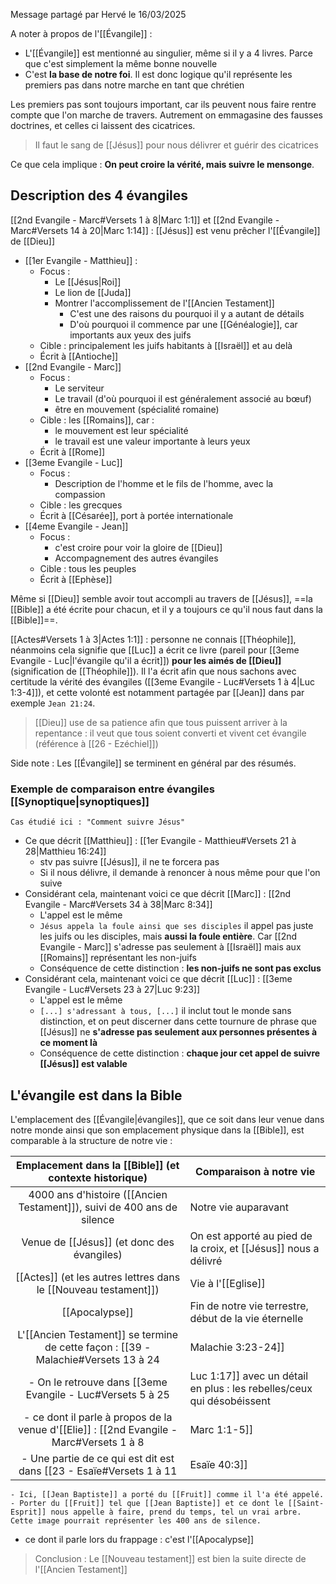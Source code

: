 Message partagé par Hervé le 16/03/2025

A noter à propos de l'[[Évangile]] :
- L'[[Évangile]] est mentionné au singulier, même si il y a 4 livres. Parce que c'est simplement la même bonne nouvelle
- C'est **la base de notre foi**. Il est donc logique qu'il représente les premiers pas dans notre marche en tant que chrétien

Les premiers pas sont toujours important, car ils peuvent nous faire rentre compte que l'on marche de travers. Autrement on emmagasine des fausses doctrines, et celles ci laissent des cicatrices.
> Il faut le sang de [[Jésus]] pour nous délivrer et guérir des cicatrices

Ce que cela implique : **On peut croire la vérité, mais suivre le mensonge**.
## Description des 4 évangiles
[[2nd Evangile - Marc#Versets 1 à 8|Marc 1:1]] et [[2nd Evangile - Marc#Versets 14 à 20|Marc 1:14]] : [[Jésus]] est venu prêcher l'[[Évangile]] de [[Dieu]]
- [[1er Evangile - Matthieu]] :
	- Focus :
		- Le [[Jésus|Roi]]
		- Le lion de [[Juda]]
		- Montrer l'accomplissement de l'[[Ancien Testament]]
			- C'est une des raisons du pourquoi il y a autant de détails
			- D'où pourquoi il commence par une [[Généalogie]], car importants aux yeux des juifs
	- Cible : principalement les juifs habitants à [[Israël]] et au delà
	- Écrit à [[Antioche]]
- [[2nd Evangile - Marc]]
	- Focus :
		- Le serviteur
		- Le travail (d'où pourquoi il est généralement associé au bœuf)
		- être en mouvement (spécialité romaine)
	- Cible : les [[Romains]], car :
		- le mouvement est leur spécialité
		- le travail est une valeur importante à leurs yeux
	- Écrit à [[Rome]]
- [[3eme Evangile - Luc]]
	- Focus :
		- Description de l'homme et le fils de l'homme, avec la compassion
	- Cible : les grecques
	- Écrit à [[Césarée]], port à portée internationale
- [[4eme Evangile - Jean]]
	- Focus :
		- c'est croire pour voir la gloire de [[Dieu]]
		- Accompagnement des autres évangiles
	- Cible : tous les peuples
	- Écrit à [[Ephèse]]

Même si [[Dieu]] semble avoir tout accompli au travers de [[Jésus]], ==la [[Bible]] a été écrite pour chacun, et il y a toujours ce qu'il nous faut dans la [[Bible]]==.

[[Actes#Versets 1 à 3|Actes 1:1]] : personne ne connais [[Théophile]], néanmoins cela signifie que [[Luc]] a écrit ce livre (pareil pour [[3eme Evangile - Luc|l'évangile qu'il a écrit]]) **pour les aimés de [[Dieu]]** (signification de [[Théophile]]). Il l'a écrit afin que nous sachons avec certitude la vérité des évangiles ([[3eme Evangile - Luc#Versets 1 à 4|Luc 1:3-4]]), et cette volonté est notamment partagée par [[Jean]] dans par exemple `Jean 21:24`.
>[[Dieu]] use de sa patience afin que tous puissent arriver à la repentance : il veut que tous soient converti et vivent cet évangile (référence à [[26 - Ezéchiel]])

Side note : Les [[Évangile]] se terminent en général par des résumés.
### Exemple de comparaison entre évangiles [[Synoptique|synoptiques]]
```
Cas étudié ici : "Comment suivre Jésus"
```
- Ce que décrit [[Matthieu]] : [[1er Evangile - Matthieu#Versets 21 à 28|Matthieu 16:24]]
	- stv pas suivre [[Jésus]], il ne te forcera pas
	- Si il nous délivre, il demande à renoncer à nous même pour que l'on suive
- Considérant cela, maintenant voici ce que décrit [[Marc]] : [[2nd Evangile - Marc#Versets 34 à 38|Marc 8:34]]
	- L'appel est le même
	- `Jésus appela la foule ainsi que ses disciples` il appel pas juste les juifs ou les disciples, mais **aussi la foule entière**. Car [[2nd Evangile - Marc]] s'adresse pas seulement à [[Israël]] mais aux [[Romains]] représentant les non-juifs
	- Conséquence de cette distinction : **les non-juifs ne sont pas exclus**
- Considérant cela, maintenant voici ce que décrit [[Luc]] : [[3eme Evangile - Luc#Versets 23 à 27|Luc 9:23]]
	- L'appel est le même
	- `[...] s'adressant à tous, [...]` il inclut tout le monde sans distinction, et on peut discerner dans cette tournure de phrase que [[Jésus]] ne **s'adresse pas seulement aux personnes présentes à ce moment là**
	- Conséquence de cette distinction : **chaque jour cet appel de suivre [[Jésus]] est valable**
## L'évangile est dans la Bible
L'emplacement des [[Évangile|évangiles]], que ce soit dans leur venue dans notre monde ainsi que son emplacement physique dans la [[Bible]], est comparable à la structure de notre vie :

|         Emplacement dans la [[Bible]] (et contexte historique)          | Comparaison à notre vie                                         |
| :---------------------------------------------------------------------: | --------------------------------------------------------------- |
| 4000 ans d'histoire ([[Ancien Testament]]), suivi de 400 ans de silence | Notre vie auparavant                                            |
|               Venue de [[Jésus]] (et donc des évangiles)                | On est apporté au pied de la croix, et [[Jésus]] nous a délivré |
|     [[Actes]] (et les autres lettres dans le [[Nouveau testament]])     | Vie à l'[[Eglise]]                                              |
|                             [[Apocalypse]]                              | Fin de notre vie terrestre, début de la vie éternelle           |
L'[[Ancien Testament]] se termine de cette façon : [[39 - Malachie#Versets 13 à 24|Malachie 3:23-24]]
- On le retrouve dans [[3eme Evangile - Luc#Versets 5 à 25|Luc 1:17]] avec un détail en plus : les rebelles/ceux qui désobéissent
- ce dont il parle à propos de la venue d'[[Elie]] : [[2nd Evangile - Marc#Versets 1 à 8|Marc 1:1-5]]
	- Une partie de ce qui est dit est dans [[23 - Esaïe#Versets 1 à 11|Esaïe 40:3]]
	- Ici, [[Jean Baptiste]] a porté du [[Fruit]] comme il l'a été appelé.
	- Porter du [[Fruit]] tel que [[Jean Baptiste]] et ce dont le [[Saint-Esprit]] nous appelle à faire, prend du temps, tel un vrai arbre. Cette image pourrait représenter les 400 ans de silence.
- ce dont il parle lors du frappage : c'est l'[[Apocalypse]]
>Conclusion : Le [[Nouveau testament]] est bien la suite directe de l'[[Ancien Testament]]



